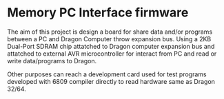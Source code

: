 # Memory PC Interface firmware

The aim of this project is design a board for share data and/or programs between a PC and Dragon Computer throw expansion bus. Using a 2KB Dual-Port SDRAM chip attatched to Dragon computer expansion bus and attatched to external AVR microcontroller for interact from PC and read or write data/programs to Dragon. 

Other purposes can reach a development card used for test programs developed with 6809 compiler directly to read hardware same as Dragon 32/64.
